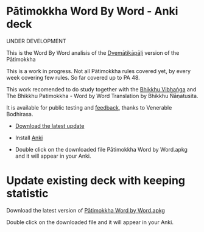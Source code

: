 # Pātimokkha Word By Word - Anki deck

UNDER DEVELOPMENT

This is the Word By Word analisis of the [Dvemātikāpāḷi](https://www.digitalpalireader.online/_dprhtml/index.html?loc=v.6.0.x.x.x.x.t) version of the Pātimokkha

This is a work in progress. Not all Pātimokkha rules covered yet, by every week covering few rules. So far covered up to PA 48. 

This work recomended to do study together with the [Bhikkhu Vibhaṅga](https://suttacentral.net/pitaka/vinaya/pli-tv-vi/pli-tv-bu-vb) and The Bhikkhu Patimokkha - Word by Word Translation by Bhikkhu Ñāṇatusita.

It is available for public testing and [feedback](https://docs.google.com/forms/d/e/1FAIpQLSf9boBe7k5tCwq7LdWgBHHGIPVc4ROO5yjVDo1X5LDAxkmGWQ/viewform?usp=pp_url&amp;entry.1433863141=Patimokkha), thanks to Venerable Bodhirasa.

- [Download the latest update](https://github.com/sasanarakkha/study-tools/raw/main/Anki_Decks/P%C4%81timokkha_Word_By_Word/P%C4%81timokkha%20Word%20By%20Word.apkg)

- Install [Anki](https://apps.ankiweb.net/)

- Double click on the downloaded file Pātimokkha Word by Word.apkg and it will appear in your Anki.

# Update existing deck with keeping statistic

Download the latest version of [Pātimokkha Word by Word.apkg](https://github.com/sasanarakkha/study-tools/raw/main/Anki%20Decks/P%C4%81timokkha%20Word%20By%20Word/P%C4%81timokkha%20Word%20by%20Word.apkg)

Double click on the downloaded file and it will appear in your Anki.